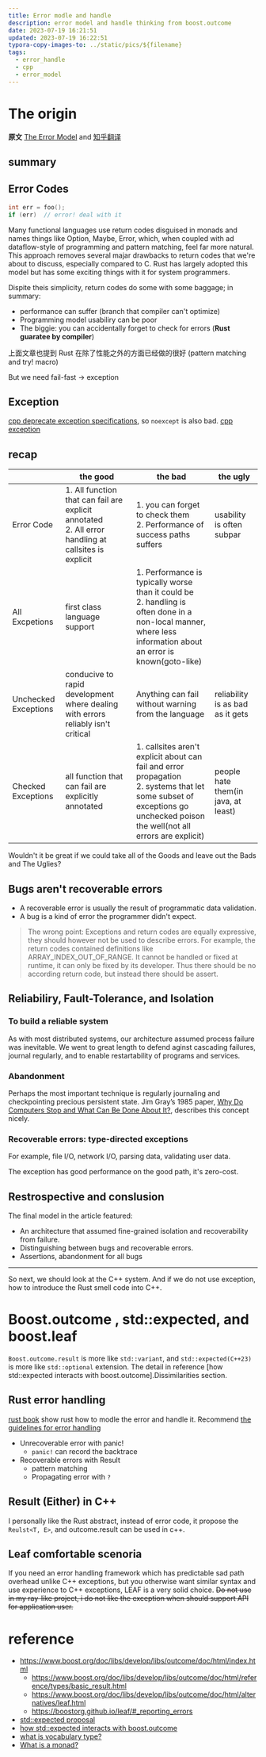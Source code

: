 ```yaml
---
title: Error modle and handle
description: error model and handle thinking from boost.outcome
date: 2023-07-19 16:21:51
updated: 2023-07-19 16:22:51
typora-copy-images-to: ../static/pics/${filename}
tags:
  - error_handle
  - cpp
  - error_model
---
```


# The origin
**原文**
[The Error Model](http://joeduffyblog.com/2016/02/07/the-error-model/) and [知乎翻译](https://zhuanlan.zhihu.com/p/55835404)

## summary
## Error Codes
```cpp
int err = foo();
if (err)  // error! deal with it
```

Many functional languages use return codes disguised in monads and names things like Option<T>, Maybe<T>, Error<T>, which, when coupled with ad dataflow-style of programming and pattern matching, feel far more natural. This approach removes several majar drawbacks to return codes that we're about to discuss, especially compared to C. Rust has largely adopted this model but has some exciting things with it for system programmers.

Dispite theis simplicity, return codes do some with some baggage; in summary:
- performance can suffer (branch that compiler can't optimize)
- Programming model usabiliry can be poor
- The biggie: you can accidentally forget to check for errors (**Rust guaratee by compiler**)

上面文章也提到 Rust 在除了性能之外的方面已经做的很好 (pattern matching and try! macro)

But we need fail-fast -> exception

## Exception
[cpp deprecate exception specifications](https://www.open-std.org/jtc1/sc22/wg21/docs/papers/2010/n3051.html), so `noexcept` is also bad. [cpp exception](@/cpp_exception.md)

## recap
|  | the good | the bad | the ugly |
|--|--|--|--|
| Error Code | 1. All function that can fail are explicit annotated<br />2. All error handling at callsites is explicit | 1. you can forget to check them<br />2. Performance of success paths suffers | usability is often subpar |
| All Excpetions | first class language support | 1. Performance is typically worse than it could be<br />2. handling is often done in a non-local manner, where less information about an error is known(goto-like) |  |
| Unchecked Exceptions | conducive to rapid development where dealing with errors reliably isn't critical | Anything can fail without warning from the language | reliability is as bad as it gets |
| Checked Exceptions | all function that can fail are explicitly annotated | 1. callsites aren't explicit about can fail and error propagation<br />2. systems that let some subset of exceptions go unchecked poison the well(not all errors are explicit) | people hate them(in java, at least) |

Wouldn't it be great if we could take all of the Goods and leave out the Bads and The Uglies?



## Bugs aren't recoverable errors

- A recoverable error is usually the result of programmatic data validation.
- A bug is a kind of error the programmer didn't expect.

> The wrong point: Exceptions and return codes are equally expressive, they should however not be used to describe errors. For example, the return codes contained definitions like ARRAY_INDEX_OUT_OF_RANGE. It cannot be handled or fixed at runtime, it can only be fixed by its developer. Thus there should be no according return code, but instead there should be assert.



## Reliabiliry, Fault-Tolerance, and Isolation

### To build a reliable system

As with most distributed systems, our architecture assumed process failure was inevitable. We went to great length to defend aginst cascading failures, journal regularly, and to enable restartability of programs and services.

### Abandonment

Perhaps the most important technique is regularly journaling and checkpointing precious persistent state. Jim Gray’s 1985 paper, [Why Do Computers Stop and What Can Be Done About It?](http://citeseerx.ist.psu.edu/viewdoc/download?doi=10.1.1.110.9127&rep=rep1&type=pdf), describes this concept nicely.

### Recoverable errors: type-directed exceptions

For example, file I/O, network I/O, parsing data, validating user data.



The exception has good performance on the good path, it's zero-cost.



## Restrospective and conslusion

The final model in the article featured:

- An architecture that assumed fine-grained isolation and recoverability from failure.
- Distinguishing between bugs and recoverable errors.
- Assertions, abandonment for all bugs

---------

So next, we should look at the C++ system. And if we do not use exception, how to introduce the Rust smell code into C++.

# Boost.outcome , std::expected, and boost.leaf

`Boost.outcome.result` is more like `std::variant`, and `std::expected(C++23)` is more like `std::optional` extension. The detail in reference [how std::expected interacts with boost.outcome].Dissimilarities section.

## Rust error handling

[rust book](https://doc.rust-lang.org/book/ch09-02-recoverable-errors-with-result.html) show rust how to modle the error and handle it. Recommend [the guidelines for error handling](https://doc.rust-lang.org/book/ch09-03-to-panic-or-not-to-panic.html#guidelines-for-error-handling)

- Unrecoverable error with panic!
  - `panic!` can record the backtrace
- Recoverable errors with Result
  - pattern matching
  - Propagating error with `?`

## Result (Either) in C++

I personally like the Rust abstract, instead of error code, it propose the `Reulst<T, E>`, and outcome.result can be used in c++.



## Leaf comfortable scenoria

If you need an error handling framework which has predictable sad path overhead unlike C++ exceptions, but you otherwise want similar syntax and use experience to C++ exceptions, LEAF is a very solid choice. ~~Do not use in my ray-like project, i do not like the exception when should support API for application user.~~

# reference

- https://www.boost.org/doc/libs/develop/libs/outcome/doc/html/index.html
  - https://www.boost.org/doc/libs/develop/libs/outcome/doc/html/reference/types/basic_result.html
  - https://www.boost.org/doc/libs/develop/libs/outcome/doc/html/alternatives/leaf.html
  - https://boostorg.github.io/leaf/#_reporting_errors
- [std::expected proposal](https://www.open-std.org/jtc1/sc22/wg21/docs/papers/2022/p0323r12.html#cool-story)
- [how std::expected interacts with boost.outcome](https://www.open-std.org/jtc1/sc22/wg21/docs/papers/2017/p0762r0.pdf)
- [what is vocabulary type?](https://open-std.org/JTC1/SC22/WG21/docs/papers/2020/p2125r0.pdf)
- [What is a monad?](https://builtin.com/software-engineering-perspectives/monads)